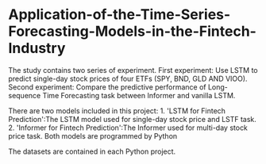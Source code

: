 # Application-of-the-Time-Series-Forecasting-Models-in-the-Fintech-Industry

The study contains two series of experiment.
First experiment: Use LSTM to predict single-day stock prices of four ETFs (SPY, BND, GLD AND VIOO).
Second experiment: Compare the predictive performance of Long-sequence Time Forecasting task
	between Informer and vanilla LSTM.

There are two models included in this project:
	1. 'LSTM for Fintech Prediction':The LSTM model used for  single-day stock price and LSTF task.
	2. 'Informer for Fintech Prediction':The Informer used for multi-day stock price task.
	Both models are programmed by Python

The datasets are contained in each Python project.	
